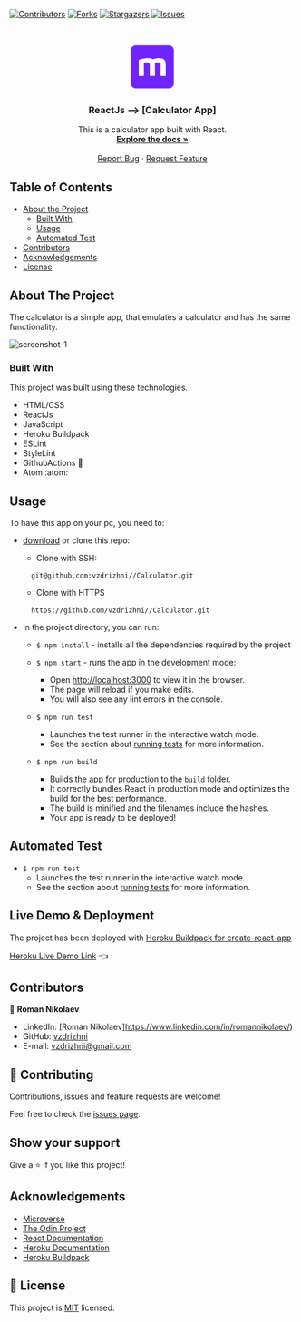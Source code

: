 <!--
*** Thanks for checking out this README Template. If you have a suggestion that would
*** make this better, please fork the repo and create a pull request or simply open
*** an issue with the tag "enhancement".
*** Thanks again! Now go create something AMAZING! :D
-->

<!-- PROJECT SHIELDS -->
<!--
*** I'm using markdown "reference style" links for readability.
*** Reference links are enclosed in brackets [ ] instead of parentheses ( ).
*** See the bottom of this document for the declaration of the reference variables
*** for contributors-url, forks-url, etc. This is an optional, concise syntax you may use.
*** https://www.markdownguide.org/basic-syntax/#reference-style-links
-->
[![Contributors][contributors-shield]][contributors-url]
[![Forks][forks-shield]][forks-url]
[![Stargazers][stars-shield]][stars-url]
[![Issues][issues-shield]][issues-url]


<!-- PROJECT LOGO -->
<br />
<p align="center">
  <a href="https://github.com/vzdrizhni//Calculator">
    <img src="src/assets/microverse.png" alt="Logo" width="80" height="80">
  </a>

  <h3 align="center">ReactJs --> [Calculator App]</h3>

  <p align="center">
    This is a calculator app built with React.
    <br />
    <a href="https://github.com/vzdrizhni//Calculator"><strong>Explore the docs »</strong></a>
    <br />
    <br />
    <a href="https://github.com/vzdrizhni//Calculator/issues">Report Bug</a>
    ·
    <a href="https://github.com/vzdrizhni//Calculator/issues">Request Feature</a>
  </p>
</p>

<!-- TABLE OF CONTENTS -->
## Table of Contents

* [About the Project](#about-the-project)
  * [Built With](#built-with)
  * [Usage](#usage)
  * [Automated Test](#automated-test)
* [Contributors](#contributors)
* [Acknowledgements](#acknowledgements)
* [License](#license)

<!-- ABOUT THE PROJECT -->
## About The Project
  The calculator is a simple app, that emulates a calculator and has the same functionality.

![screenshot-1](src/assets/titleScreen.PNG)

### Built With
This project was built using these technologies.
* HTML/CSS
* ReactJs
* JavaScript
* Heroku Buildpack
* ESLint
* StyleLint
* GithubActions :muscle:
* Atom :atom:

<!-- INSTALLATION -->
## Usage

To have this app on your pc, you need to:
* [download](https://github.com/vzdrizhni//Calculator/archive/develop.zip) or clone this repo:
  - Clone with SSH:
  ```
    git@github.com:vzdrizhni//Calculator.git
  ```
  - Clone with HTTPS
  ```
    https://github.com/vzdrizhni//Calculator.git
  ```

* In the project directory, you can run:

  - `$ npm install` - installs all the dependencies required by the project

  - `$ npm start` - runs the app in the development mode:
    - Open [http://localhost:3000](http://localhost:3000) to view it in the browser.
    - The page will reload if you make edits.
    - You will also see any lint errors in the console.

  - `$ npm run test`
    - Launches the test runner in the interactive watch mode.
    - See the section about [running tests](https://facebook.github.io/create-react-app/docs/running-tests) for more information.

  - `$ npm run build`
    - Builds the app for production to the `build` folder.
    - It correctly bundles React in production mode and optimizes the build for the best performance.
    - The build is minified and the filenames include the hashes.
    - Your app is ready to be deployed!

## Automated Test
 - `$ npm run test`
    - Launches the test runner in the interactive watch mode.<br />
    - See the section about [running tests](https://facebook.github.io/create-react-app/docs/running-tests) for more information.

## Live Demo & Deployment
The project has been deployed with [Heroku Buildpack for create-react-app](https://github.com/mars/create-react-app-buildpack#user-content-requires)

[Heroku Live Demo Link](https://calculator-react-js-vzdrizhni.herokuapp.com/) :point_left:

<!-- CONTACT -->
## Contributors

👤 **Roman Nikolaev**

- LinkedIn: [Roman Nikolaev]https://www.linkedin.com/in/romannikolaev/)
- GitHub: [vzdrizhni](https://github.com/vzdrizhni)
- E-mail: vzdrizhni@gmail.com

## :handshake: Contributing

Contributions, issues and feature requests are welcome!

Feel free to check the [issues page](https://github.com/vzdrizhni//Calculator/issues).

## Show your support

Give a :star: if you like this project!

<!-- ACKNOWLEDGEMENTS -->
## Acknowledgements
* [Microverse](https://www.microverse.org/)
* [The Odin Project](https://www.theodinproject.com/)
* [React Documentation](https://reactjs.org/docs/getting-started.html)
* [Heroku Documentation](https://devcenter.heroku.com/)
* [Heroku Buildpack](https://github.com/mars/create-react-app-buildpack#user-content-requires)

<!-- MARKDOWN LINKS & IMAGES -->
<!-- https://www.markdownguide.org/basic-syntax/#reference-style-links -->
[contributors-shield]: https://img.shields.io/github/contributors/vzdrizhni/Calculator.svg?style=flat-square
[contributors-url]: https://github.com/vzdrizhni/Calculator/graphs/contributors
[forks-shield]: https://img.shields.io/github/forks/vzdrizhni/Calculator.svg?style=flat-square
[forks-url]: https://github.com/vzdrizhni/Calculator/network/members
[stars-shield]: https://img.shields.io/github/stars/vzdrizhni/Calculator.svg?style=flat-square
[stars-url]: https://github.com/vzdrizhni/Calculator/stargazers
[issues-shield]: https://img.shields.io/github/issues/vzdrizhni/Calculator.svg?style=flat-square
[issues-url]: https://github.com/vzdrizhni/Calculator/issues

## 📝 License

This project is [MIT](https://opensource.org/licenses/MIT) licensed.
